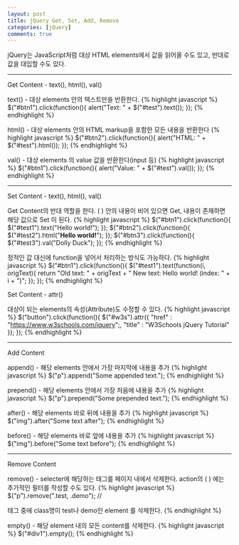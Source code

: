 ```yaml
---
layout: post
title: jQuery Get, Set, Add, Remove
categories: [jQuery]
comments: true
---
```


jQuery는 JavaScript처럼 대상 HTML elements에서 값을 읽어올 수도 있고, 반대로 값을 대입할 수도 있다.

-------------------


Get Content - text(), html(), val()

text() - 대상 elements 안의 텍스트만을 반환한다.
{% highlight javascript %}
$("#btn1").click(function(){
    alert("Text: " + $("#test").text());
});
{% endhighlight %}

html() - 대상 elements 안의 HTML markup을 포함한 모든 내용을 반환한다
{% highlight javascript %}
$("#btn2").click(function(){
    alert("HTML: " + $("#test").html());
});
{% endhighlight %}

val() - 대상 elements 의 value 값을 반환한다(input 등)
{% highlight javascript %}
$("#btn1").click(function(){
    alert("Value: " + $("#test").val());
});
{% endhighlight %}

----------------

Set Content - text(), html(), val()

Get Content의 반대 역할을 한다. ( ) 안의 내용이 비어 있으면 Get, 내용이 존재하면 해당 값으로 Set 이 된다.
{% highlight javascript %}
$("#btn1").click(function(){
    $("#test1").text("Hello world!");
});
$("#btn2").click(function(){
    $("#test2").html("<b>Hello world!</b>");
});
$("#btn3").click(function(){
    $("#test3").val("Dolly Duck");
});
{% endhighlight %}

정적인 값 대신에 function을 넣어서 처리하는 방식도 가능하다.
{% highlight javascript %}
$("#btn1").click(function(){
    $("#test1").text(function(i, origText){
        return "Old text: " + origText + " New text: Hello world!
        (index: " + i + ")"; 
    });
});
{% endhighlight %}

Set Content - attr()

대상이 되는 elements의 속성(Attribute)도 수정할 수 있다.
{% highlight javascript %}
$("button").click(function(){
    $("#w3s").attr({
        "href" : "https://www.w3schools.com/jquery";,
        "title" : "W3Schools jQuery Tutorial"
    });
});
{% endhighlight %}

--------------------------

Add Content 

append() - 해당 elements 안에서 가장 마지막에 내용을 추가
{% highlight javascript %}
$("p").append("Some appended text.");
{% endhighlight %}

prepend() - 해당 elements 안에서 가장 처음에 내용을 추가
{% highlight javascript %}
$("p").prepend("Some prepended text.");
{% endhighlight %}

after() - 해당 elements 바로 뒤에 내용을 추가
{% highlight javascript %}
$("img").after("Some text after");
{% endhighlight %}

before() - 해당 elements 바로 앞에 내용을 추가
{% highlight javascript %}
$("img").before("Some text before");
{% endhighlight %}

---------------------

Remove Content

remove() - selecter에 해당하는 태그를 페이지 내에서 삭제한다. action의 (  ) 에는 추가적인 필터를 작성할 수도 있다.
{% highlight javascript %}
$("p").remove(".test, .demo"); // <p> 태그 중에 class명이 test나 demo인 element 를 삭제한다.
{% endhighlight %}

empty() - 해당 element 내의 모든 content를 삭제한다.
{% highlight javascript %}
$("#div1").empty();
{% endhighlight %}
